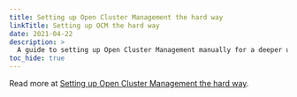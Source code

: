 ```yaml
---
title: Setting up Open Cluster Management the hard way
linkTitle: Setting up OCM the hard way
date: 2021-04-22
description: >
  A guide to setting up Open Cluster Management manually for a deeper understanding of its components.
toc_hide: true
---
```


Read more at [Setting up Open Cluster Management the hard way](https://github.com/sdminonne/ocm-the-hard-way).